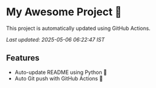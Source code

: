 # My Awesome Project 🚀

This project is automatically updated using GitHub Actions.

_Last updated: 2025-05-06 06:22:47 IST_

## Features
- Auto-update README using Python 🐍
- Auto Git push with GitHub Actions 🤖
